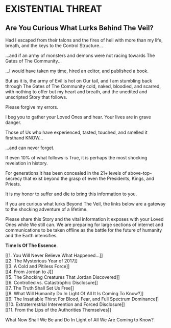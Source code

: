 # EXISTENTIAL THREAT 
## Are You Curious What Lurks Behind The Veil?

Had I escaped from their talons and the fires of hell with more than my life, breath, and the keys to the Control Structure... 

...and if an army of monsters and demons were not racing towards The Gates of The Community...

...I would have taken my time, hired an editor, and published a book. 

But as it is, the army of Evil is hot on Our tail, and I am stumbling back through The Gates of The Community cold, naked, bloodied, and scarred, with nothing to offer but my heart and breath, and the unedited and unscripted Story that follows. 

Please forgive my errors. 

I beg you to gather your Loved Ones and hear. Your lives are in grave danger. 

Those of Us who have experienced, tasted, touched, and smelled it firsthand KNOW...

...and can never forget. 

If even 10% of what follows is True, it is perhaps the most shocking revelation in history. 

For generations it has been concealed in the 21+ levels of above-top-secrecy that exist beyond the grasp of even the Presidents, Kings, and Priests. 

It is my honor to suffer and die to bring this information to you. 

If you are curious what lurks Beyond The Veil, the links below are a gateway to the shocking adventure of a lifetime. 

Please share this Story and the vital information it exposes with your Loved Ones while We still can. We are preparing for large sections of internet and communications to be taken offline as the battle for the future of humanity and the Earth intensifies. 

**Time Is Of The Essence**. 

[[1. You Will Never Believe What Happened...]]  
[[2. The Mysterious Year of 2017]]  
[[3. A Cold and Pitiless Force]]  
[[4. From Jordan to J]]  
[[5. The Shocking Creatures That Jordan Discovered]]  
[[6. Controlled vs. Catastrophic Disclosure]]  
[[7. The Truth Shall Set Us Free]]  
[[8. What Will Humanity Do In Light Of All It Is Coming To Know?]]  
[[9. The Insatiable Thirst For Blood, Fear, and Full Spectrum Dominance]]  
[[10. Extraterrestrial Intervention and Forced Disclosure]]  
[[11. From the Lips of the Authorities Themselves]]  

What Now Shall We Be and Do In Light of All We Are Coming to Know?






